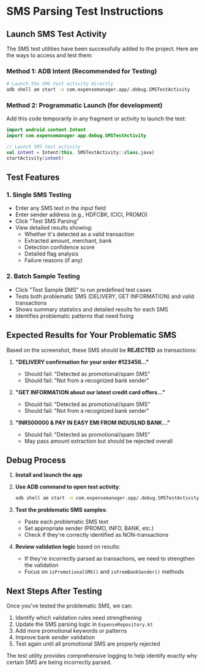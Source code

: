 # SMS Parsing Test Instructions

## Launch SMS Test Activity

The SMS test utilities have been successfully added to the project. Here are the ways to access and test them:

### Method 1: ADB Intent (Recommended for Testing)

```bash
# Launch the SMS test activity directly
adb shell am start -n com.expensemanager.app/.debug.SMSTestActivity
```

### Method 2: Programmatic Launch (for development)

Add this code temporarily in any fragment or activity to launch the test:

```kotlin
import android.content.Intent
import com.expensemanager.app.debug.SMSTestActivity

// Launch SMS test activity
val intent = Intent(this, SMSTestActivity::class.java)
startActivity(intent)
```

## Test Features

### 1. Single SMS Testing
- Enter any SMS text in the input field
- Enter sender address (e.g., HDFCBK, ICICI, PROMO)
- Click "Test SMS Parsing"
- View detailed results showing:
  - Whether it's detected as a valid transaction
  - Extracted amount, merchant, bank
  - Detection confidence score
  - Detailed flag analysis
  - Failure reasons (if any)

### 2. Batch Sample Testing
- Click "Test Sample SMS" to run predefined test cases
- Tests both problematic SMS (DELIVERY, GET INFORMATION) and valid transactions
- Shows summary statistics and detailed results for each SMS
- Identifies problematic patterns that need fixing

## Expected Results for Your Problematic SMS

Based on the screenshot, these SMS should be **REJECTED** as transactions:

1. **"DELIVERY confirmation for your order #123456..."**
   - Should fail: "Detected as promotional/spam SMS"
   - Should fail: "Not from a recognized bank sender"

2. **"GET INFORMATION about our latest credit card offers..."**
   - Should fail: "Detected as promotional/spam SMS" 
   - Should fail: "Not from a recognized bank sender"

3. **"INR500000 & PAY IN EASY EMI FROM INDUSLND BANK..."**
   - Should fail: "Detected as promotional/spam SMS"
   - May pass amount extraction but should be rejected overall

## Debug Process

1. **Install and launch the app**
2. **Use ADB command to open test activity**:
   ```bash
   adb shell am start -n com.expensemanager.app/.debug.SMSTestActivity
   ```
3. **Test the problematic SMS samples**:
   - Paste each problematic SMS text
   - Set appropriate sender (PROMO, INFO, BANK, etc.)
   - Check if they're correctly identified as NON-transactions

4. **Review validation logic** based on results:
   - If they're incorrectly parsed as transactions, we need to strengthen the validation
   - Focus on `isPromotionalSMS()` and `isFromBankSender()` methods

## Next Steps After Testing

Once you've tested the problematic SMS, we can:
1. Identify which validation rules need strengthening
2. Update the SMS parsing logic in `ExpenseRepository.kt`
3. Add more promotional keywords or patterns
4. Improve bank sender validation
5. Test again until all promotional SMS are properly rejected

The test utility provides comprehensive logging to help identify exactly why certain SMS are being incorrectly parsed.